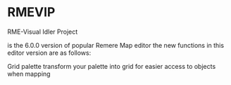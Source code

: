 # RMEVIP
 
RME-Visual Idler Project

is the 6.0.0 version of popular Remere Map editor the new functions in this editor version are as follows:

Grid palette
transform your palette into grid for easier access to objects when mapping
